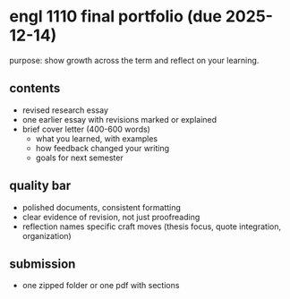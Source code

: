 # engl 1110 final portfolio (due 2025-12-14)

purpose: show growth across the term and reflect on your learning.

## contents
- revised research essay
- one earlier essay with revisions marked or explained
- brief cover letter (400-600 words)
  - what you learned, with examples
  - how feedback changed your writing
  - goals for next semester

## quality bar
- polished documents, consistent formatting
- clear evidence of revision, not just proofreading
- reflection names specific craft moves (thesis focus, quote integration, organization)

## submission
- one zipped folder or one pdf with sections

